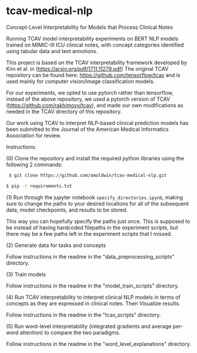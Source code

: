 # tcav-medical-nlp
Concept-Level Interpretability for Models that Process Clinical Notes

Running TCAV model interpretability experiments on BERT NLP models trained on MIMIC-III ICU clinical notes, with concept categories identified using tabular data and text annotions.

This project is based on the TCAV interpretability framework developed by Kim et al. in (https://arxiv.org/pdf/1711.11279.pdf)
The original TCAV repository can be found here: https://github.com/tensorflow/tcav and is used mainly for computer vision/image classification models.
  
For our experiments, we opted to use pytorch rather than tensorflow, instead of the above repository, we used a pytorch version of TCAV (https://github.com/rakhimovv/tcav), and made our own modifications as needed in the TCAV directory of this repository. 

Our work using TCAV to interpret NLP-based clinical prediction models has been submitted to the Journal of the American Medical Informatics Association for review.


Instructions:

(0) Clone the repository and install the required python libraries using the following 2 commands:
```bash
 $ git clone https://github.com/amoldwin/tcav-medical-nlp.git
 ```
 ```bash
 $ pip -r requirements.txt
 ```

(1) Run through the jupyter notebook ```specify_directories.ipynb```, making sure to change the paths to your desired locations for all of the subsequent data, model checkpoints, and results to be stored. 

This way you can hopefully specify the paths just once. This is supposed to be instead of having hardcoded filepaths in the experiment scripts, but there may be a few paths left in the experiment scripts that I missed.


(2) Generate data for tasks and concepts


Follow instructions in the readme in the "data_preprocessing_scripts" directory.


(3) Train models


Follow instructions in the readme in the "model_train_scripts" directory.


(4) Run TCAV interpretability to interpret clinical NLP models in terms of concepts as they are expressed in clinical notes. Then Visualize results.


Follow instructions in the readme in the "tcav_scripts" directory.


(5) Run word-level interpretability (integrated gradients and average per-word attention) to compare the two paradigms.


Follow instructions in the readme in the "word_level_explanations" directory.

